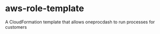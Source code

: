 # aws-role-template
A CloudFormation template that allows oneprocdash to run processes for customers
